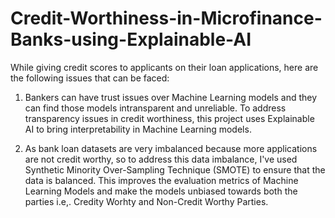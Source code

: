 # Credit-Worthiness-in-Microfinance-Banks-using-Explainable-AI
While giving credit scores to applicants on their loan applications, here are the following issues that can be faced:

1. Bankers can have trust issues over Machine Learning models and they can find those models intransparent and unreliable. To address transparency issues in credit worthiness, this project uses Explainable AI to bring interpretability in Machine Learning models.
   
2. As bank loan datasets are very imbalanced because more applications are not credit worthy, so to address this data imbalance, I've used Synthetic Minority Over-Sampling Technique (SMOTE) to ensure that the data is balanced. This improves the evaluation metrics of Machine Learning Models and make the models unbiased towards both the parties i.e,. Credity Worhty and Non-Credit Worthy Parties.
